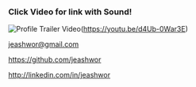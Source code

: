 ### Click Video for link with Sound!


![Profile Trailer Video](./Profile_Gif.gif)(https://youtu.be/d4Ub-0War3E)


jeashwor@gmail.com

https://github.com/jeashwor

http://linkedin.com/in/jeashwor


